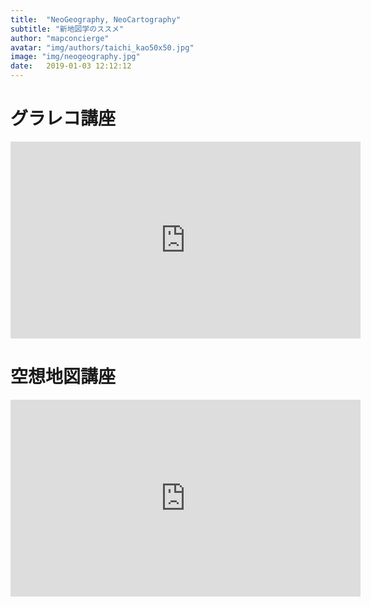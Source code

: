```yaml
---
title:  "NeoGeography, NeoCartography"
subtitle: "新地図学のススメ"
author: "mapconcierge"
avatar: "img/authors/taichi_kao50x50.jpg"
image: "img/neogeography.jpg"
date:   2019-01-03 12:12:12
---
```


# グラレコ講座
<iframe width="560" height="315" src="https://www.youtube.com/embed/Q59ovj_exFc" frameborder="0" allow="accelerometer; autoplay; encrypted-media; gyroscope; picture-in-picture" allowfullscreen></iframe>

# 空想地図講座
<iframe width="560" height="315" src="https://www.youtube.com/embed/VNURW3L9b88" frameborder="0" allow="accelerometer; autoplay; encrypted-media; gyroscope; picture-in-picture" allowfullscreen></iframe>

